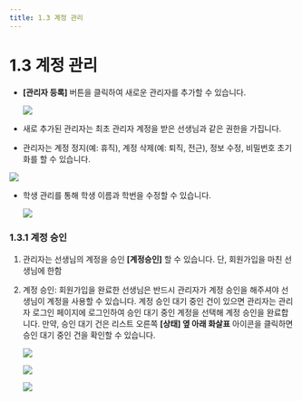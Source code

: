 ```yaml
---
title: 1.3 계정 관리
---
```

# 1.3 계정 관리

* **\[관리자 등록]** 버튼을 클릭하여 새로운 관리자를 추가할 수 있습니다.

  ![](/img/manager_1-3_01.jpg)
* 새로 추가된 관리자는 최초 관리자 계정을 받은 선생님과 같은 권한을 가집니다. 
* 관리자는 계정 정지(예: 휴직), 계정 삭제(예: 퇴직, 전근), 정보 수정, 비밀번호 초기화를 할 수 있습니다. 

![](/img/manager_1-3_02.jpg)

* 학생 관리를 통해 학생 이름과 학번을 수정할 수 있습니다. 

  ![](/img/manager_1-3_03.jpg)

### 1.3.1 계정 승인

1. 관리자는 선생님의 계정을 승인 **\[계정승인]** 할 수 있습니다. 
   단, 회원가입을 마친 선생님에 한함
2. 계정 승인: 회원가입을 완료한 선생님은 반드시 관리자가 계정 승인을 해주셔야 선생님이 계정을 사용할 수 있습니다. 계정 승인 대기 중인 건이 있으면 관리자는 관리자 로그인 페이지에 로그인하여 승인 대기 중인 계정을 선택해 계정 승인을 완료합니다. 
   만약, 승인 대기 건은 리스트 오른쪽 **\[상태] 옆 아래 화살표** 아이콘을 클릭하면 승인 대기 중인 건을 확인할 수 있습니다.

   ![](/img/manager_1-3-1_01.jpg)

   ![](/img/manager_1-3-1_02.jpg)

   ![](/img/manager_1-3-1_03.jpg)
